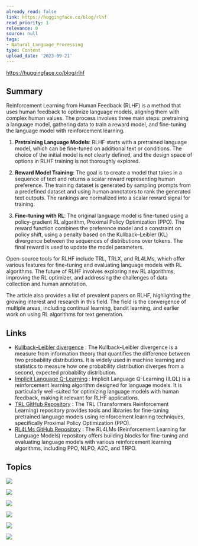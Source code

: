 ```yaml
---
already_read: false
link: https://huggingface.co/blog/rlhf
read_priority: 1
relevance: 0
source: null
tags:
- Natural_Language_Processing
type: Content
upload_date: '2023-09-21'
---
```


https://huggingface.co/blog/rlhf
## Summary

Reinforcement Learning from Human Feedback (RLHF) is a method that uses human feedback to optimize language models, aligning them with complex human values. The process involves three main steps: pretraining a language model, gathering data to train a reward model, and fine-tuning the language model with reinforcement learning.

1. **Pretraining Language Models**: RLHF starts with a pretrained language model, which can be fine-tuned on additional text or conditions. The choice of the initial model is not clearly defined, and the design space of options in RLHF training is not thoroughly explored.

2. **Reward Model Training**: The goal is to create a model that takes in a sequence of text and returns a scalar reward representing human preference. The training dataset is generated by sampling prompts from a predefined dataset and using human annotators to rank the generated text outputs. The rankings are normalized into a scalar reward signal for training.

3. **Fine-tuning with RL**: The original language model is fine-tuned using a policy-gradient RL algorithm, Proximal Policy Optimization (PPO). The reward function combines the preference model and a constraint on policy shift, using a penalty based on the Kullback–Leibler (KL) divergence between the sequences of distributions over tokens. The final reward is used to update the model parameters.

Open-source tools for RLHF include TRL, TRLX, and RL4LMs, which offer various features for fine-tuning and evaluating language models with RL algorithms. The future of RLHF involves exploring new RL algorithms, improving the RL optimizer, and addressing the challenges of data collection and human annotation.

The article also provides a list of prevalent papers on RLHF, highlighting the growing interest and research in this field. The field is the convergence of multiple areas, including continual learning, bandit learning, and earlier work on using RL algorithms for text generation.
## Links

- [Kullback–Leibler divergence](https://en.wikipedia.org/wiki/Kullback%E2%80%93Leibler_divergence) : The Kullback–Leibler divergence is a measure from information theory that quantifies the difference between two probability distributions. It is widely used in machine learning and statistics to measure how one probability distribution diverges from a second, expected probability distribution.
- [Implicit Language Q-Learning](https://sea-snell.github.io/ILQL_site/) : Implicit Language Q-Learning (ILQL) is a reinforcement learning algorithm designed for language models. It is particularly well-suited for optimizing language models with human feedback, making it relevant for RLHF applications.
- [TRL GitHub Repository](https://github.com/lvwerra/trl) : The TRL (Transformers Reinforcement Learning) repository provides tools and libraries for fine-tuning pretrained language models using reinforcement learning techniques, specifically Proximal Policy Optimization (PPO).
- [RL4LMs GitHub Repository](https://github.com/allenai/RL4LMs) : The RL4LMs (Reinforcement Learning for Language Models) repository offers building blocks for fine-tuning and evaluating language models with various reinforcement learning algorithms, including PPO, NLPO, A2C, and TRPO.

## Topics

![](topics/Concept/Pre%20training)

![](topics/Concept/Reward%20Modeling)

![](topics/Concept/Fine%20tuning%20with%20RL)

![](topics/Concept/Open%20source%20tools%20for%20RLHF)

![](topics/Concept/Proximal%20Policy%20Optimization%20PPO)

![](topics/Concept/Reinforcement%20Learning%20from%20Human%20Feedback%20RLHF)